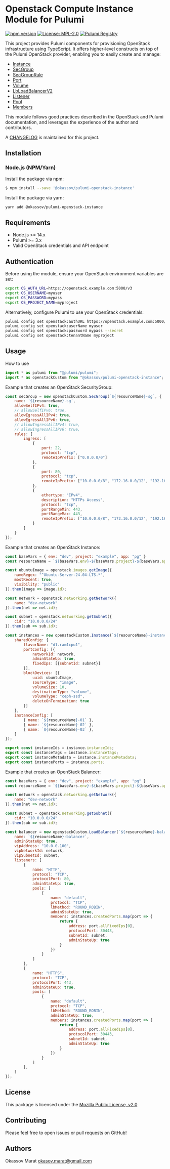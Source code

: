 # Openstack Compute Instance Module for Pulumi

[![npm version](https://badge.fury.io/js/%40okassov%2Fpulumi-openstack-instance.svg)](https://badge.fury.io/js/%40okassov%2Fpulumi-openstack-instance)
[![License: MPL-2.0](https://img.shields.io/badge/License-MPL%202.0-brightgreen.svg)](https://mozilla.org/MPL/2.0/)
[![Pulumi Registry](https://img.shields.io/badge/Pulumi-Registry-blueviolet.svg)](https://www.pulumi.com/registry/packages/openstack/)

This project provides Pulumi components for provisioning OpenStack infrastructure using TypeScript. It offers higher-level constructs on top of the Pulumi OpenStack provider, enabling you to easily create and manage:
  - [Instance](https://www.pulumi.com/registry/packages/openstack/api-docs/compute/instance)
  - [SecGroup](https://www.pulumi.com/registry/packages/openstack/api-docs/networking/secgroup/)
  - [SecGroupRule](https://www.pulumi.com/registry/packages/openstack/api-docs/networking/secgrouprule/)
  - [Port](https://www.pulumi.com/registry/packages/openstack/api-docs/networking/port/)
  - [Volume](https://www.pulumi.com/registry/packages/openstack/api-docs/blockstorage/volume/)
  - [LbLoadBalancerV2](https://www.pulumi.com/registry/packages/openstack/api-docs/lbloadbalancerv2/)
  - [Listener](https://www.pulumi.com/registry/packages/openstack/api-docs/loadbalancer/listener/)
  - [Pool](https://www.pulumi.com/registry/packages/openstack/api-docs/loadbalancer/pool/)
  - [Members](https://www.pulumi.com/registry/packages/openstack/api-docs/loadbalancer/members/)

This module follows good practices described in the OpenStack and Pulumi documentation, and leverages the experience of the author and contributors.

A [CHANGELOG][changelog] is maintained for this project.

## Installation

### Node.js (NPM/Yarn)

Install the package via npm:

```sh
$ npm install --save '@okassov/pulumi-openstack-instance'
```

Install the package via yarn:

```sh
yarn add @okassov/pulumi-openstack-instance
```

## Requirements

- Node.js >= 14.x
- Pulumi >= 3.x
- Valid OpenStack credentials and API endpoint

## Authentication

Before using the module, ensure your OpenStack environment variables are set:

```sh
export OS_AUTH_URL=https://openstack.example.com:5000/v3
export OS_USERNAME=myuser
export OS_PASSWORD=mypass
export OS_PROJECT_NAME=myproject
```

Alternatively, configure Pulumi to use your OpenStack credentials:

```sh
pulumi config set openstack:authURL https://openstack.example.com:5000/v3
pulumi config set openstack:userName myuser
pulumi config set openstack:password mypass --secret
pulumi config set openstack:tenantName myproject
```

## Usage

How to use

```js
import * as pulumi from "@pulumi/pulumi";
import * as openstackCustom from "@okassov/pulumi-openstack-instance";
```

Example that creates an OpenStack SecurityGroup:

```js
const secGroup = new openstackCustom.SecGroup(`${resourceName}-sg`, {
    name: `${resourceName}-sg`,
    allowSelfIPv4: true,
    // allowSelfIPv6: true,
    allowEgressAllIPv4: true,
    allowEgressAllIPv6: true,
    // allowIngressAllIPv4: true,
    // allowIngressAllIPv6: true,
    rules: {
        ingress: [
            {   
                port: 22,
                protocol: "tcp",
                remoteIpPrefix: ["0.0.0.0/0"]
            },
            {
                port: 80,
                protocol: "tcp",
                remoteIpPrefix: ["10.0.0.0/8", "172.16.0.0/12", "192.168.0.0/16"]
            },
            {
                ethertype: "IPv4",
                description: "HTTPs Access",
                protocol: "tcp",
                portRangeMin: 443,
                portRangeMax: 443,
                remoteIpPrefix: ["10.0.0.0/8", "172.16.0.0/12", "192.168.0.0/16"]
            }
        ]
    }
});
```

Example that creates an OpenStack Instance:

```js
const baseVars = { env: "dev", project: "example", app: "pg" }
const resourceName = `${baseVars.env}-${baseVars.project}-${baseVars.app}`

const ubuntuImage = openstack.images.getImage({
    nameRegex: "^Ubuntu-Server-24.04-LTS.*",
    mostRecent: true,
    visibility: "public"
}).then(image => image.id);

const network = openstack.networking.getNetwork({
    name: "dev-network"
}).then(net => net.id);

const subnet = openstack.networking.getSubnet({
    cidr: "10.0.0.0/24"
}).then(sub => sub.id);

const instances = new openstackCustom.Instance(`${resourceName}-instance`, {
    sharedConfig: {
        flavorName: "d1.ram1cpu1",
        portConfig: [{ 
            networkId: network, 
            adminStateUp: true, 
            fixedIps: [{subnetId: subnet}] 
        }],
        blockDevices: [{ 
            uuid: ubuntuImage, 
            sourceType: "image", 
            volumeSize: 10, 
            destinationType: "volume", 
            volumeType: "ceph-ssd", 
            deleteOnTermination: true 
        }]
    },
    instanceConfig: [
        { name: `${resourceName}-01` },
        { name: `${resourceName}-02` },
        { name: `${resourceName}-03` },
    ]
});

export const instanceIds = instance.instanceIds;
export const instanceTags = instance.instanceTags;
export const instanceMetadata = instance.instanceMetadata;
export const instancePorts = instance.ports;
```

Example that creates an OpenStack Balancer:

```js
const baseVars = { env: "dev", project: "example", app: "pg" }
const resourceName = `${baseVars.env}-${baseVars.project}-${baseVars.app}`

const network = openstack.networking.getNetwork({
    name: "dev-network"
}).then(net => net.id);

const subnet = openstack.networking.getSubnet({
    cidr: "10.0.0.0/24"
}).then(sub => sub.id);

const balancer = new openstackCustom.LoadBalancer(`${resourceName}-balancer`, {
    name: `${resourceName}-balancer`,
    adminStateUp: true,
    vipAddress: "10.0.0.100",
    vipNetworkId: network,
    vipSubnetId: subnet,
    listeners: [
        {
            name: "HTTP",
            protocol: "TCP",
            protocolPort: 80,
            adminStateUp: true,
            pools: [
                {
                    name: "default",
                    protocol: "TCP",
                    lbMethod: "ROUND_ROBIN",
                    adminStateUp: true,
                    members: instances.createdPorts.map(port => {
                        return {
                            address: port.allFixedIps[0],
                            protocolPort: 30443,
                            subnetId: subnet,
                            adminStateUp: true
                        }
                    })
                }
            ]
        },
        {
            name: "HTTPS",
            protocol: "TCP",
            protocolPort: 443,
            adminStateUp: true,
            pools: [
                {
                    name: "default",
                    protocol: "TCP",
                    lbMethod: "ROUND_ROBIN",
                    adminStateUp: true,
                    members: instances.createdPorts.map(port => {
                        return {
                            address: port.allFixedIps[0],
                            protocolPort: 30443,
                            subnetId: subnet,
                            adminStateUp: true
                        }
                    })
                }
            ]
        },
    ]
});
```

## License

This package is licensed under the [Mozilla Public License, v2.0][mpl2].

## Contributing

Please feel free to open issues or pull requests on GitHub!

[pulumi]: https://pulumi.io
[mpl2]: https://www.mozilla.org/en-US/MPL/2.0/
[changelog]: https://github.com/okassov/pulumi-openstack-network/blob/master/CHANGELOG.md

## Authors

Okassov Marat <okasov.marat@gmail.com>
